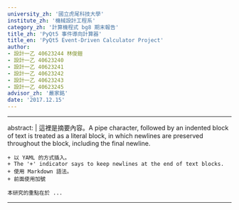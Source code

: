 ```yaml
---
university_zh: '國立虎尾科技大學'
institute_zh: '機械設計工程系'
category_zh: '計算機程式 bg8 期末報告'
title_zh: 'PyQt5 事件導向計算器'
title_en: 'PyQt5 Event-Driven Calculator Project'
author:
- 設計一乙 40623244 林俊鎧
- 設計一乙 40623240
- 設計一乙 40623241
- 設計一乙 40623242
- 設計一乙 40623243
- 設計一乙 40623245
advisor_zh: '嚴家銘'
date: '2017.12.15'
---
```


---
abstract: |
    這裡是摘要內容。A pipe character, followed by an indented block of text is treated as a literal block, in which newlines are preserved throughout the block, including the final newline.
    
    + 以 YAML 的方式插入。
    + The '+' indicator says to keep newlines at the end of text blocks.
    + 使用 Markdown 語法。
    + 前面使用加號
    
    本研究的重點在於 ...
---


